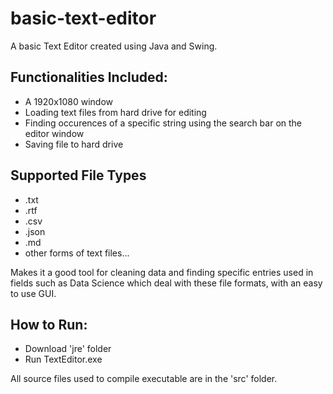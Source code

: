 # basic-text-editor

A basic Text Editor created using Java and Swing.

## Functionalities Included:
 - A 1920x1080 window
 - Loading text files from hard drive for editing
 - Finding occurences of a specific string using the search bar on the editor window
 - Saving file to hard drive

## Supported File Types
 - .txt
 - .rtf
 - .csv
 - .json
 - .md
 - other forms of text files...

 Makes it a good tool for cleaning data and finding specific entries used in fields such as Data Science which deal with these file formats, with an easy to use GUI.

## How to Run:
 - Download 'jre' folder
 - Run TextEditor.exe
 
All source files used to compile executable are in the 'src' folder.
